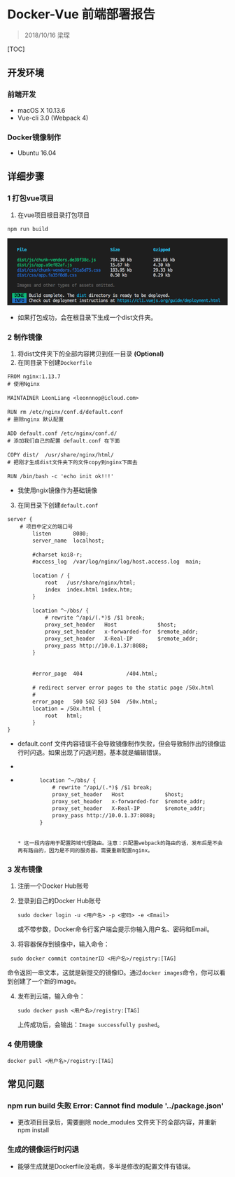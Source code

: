 # Docker-Vue 前端部署报告

> 2018/10/16 梁琛

[TOC]

## 开发环境

### 前端开发

* macOS X 10.13.6
* Vue-cli 3.0 (Webpack 4)

### Docker镜像制作

* Ubuntu 16.04

## 详细步骤

### 1 打包vue项目

1. 在vue项目根目录打包项目

```
npm run build
```

![image-20181016233945023](img/1.png)

* 如果打包成功，会在根目录下生成一个dist文件夹。

### 2 制作镜像

1. 将dist文件夹下的全部内容拷贝到任一目录 **(Optional)**
2. 在同目录下创建`Dockerfile`

```
FROM nginx:1.13.7
# 使用Nginx

MAINTAINER LeonLiang <leonnnop@icloud.com> 

RUN rm /etc/nginx/conf.d/default.conf 
# 删除nginx 默认配置

ADD default.conf /etc/nginx/conf.d/ 
# 添加我们自己的配置 default.conf 在下面

COPY dist/  /usr/share/nginx/html/  
# 把刚才生成dist文件夹下的文件copy到nginx下面去

RUN /bin/bash -c 'echo init ok!!!'
```

* 我使用ngix镜像作为基础镜像

3. 在同目录下创建`default.conf`

```
server {
    # 项目中定义的端口号
        listen       8080;
        server_name  localhost;
    
        #charset koi8-r;
        #access_log  /var/log/nginx/log/host.access.log  main;
    
        location / {
            root   /usr/share/nginx/html;
            index  index.html index.htm;
        }
    
        location ^~/bbs/ {        
            # rewrite ^/api/(.*)$ /$1 break;        
            proxy_set_header   Host             $host;        
            proxy_set_header   x-forwarded-for  $remote_addr;        
            proxy_set_header   X-Real-IP        $remote_addr;        
            proxy_pass http://10.0.1.37:8088;
        }
    
    
        #error_page  404              /404.html;
    
        # redirect server error pages to the static page /50x.html
        #
        error_page   500 502 503 504  /50x.html;
        location = /50x.html {
            root   html;
        }
}
```

* default.conf 文件内容错误不会导致镜像制作失败，但会导致制作出的镜像运行时闪退。如果出现了闪退问题，基本就是编辑错误。

* 

* ```
         location ^~/bbs/ {        
             # rewrite ^/api/(.*)$ /$1 break;        
             proxy_set_header   Host             $host;        
             proxy_set_header   x-forwarded-for  $remote_addr;        
             proxy_set_header   X-Real-IP        $remote_addr;        
             proxy_pass http://10.0.1.37:8088;
         }
     ```
  ```

  * 这一段内容用于配置跨域代理路由。注意：只配置webpack的路由的话，发布后是不会再有路由的，因为是不同的服务器。需要重新配置nginx。

### 3 发布镜像

1. 注册一个Docker Hub账号

2. 登录到自己的Docker Hub账号

   `sudo docker login -u <用户名> -p <密码> -e <Email>` 

   或不带参数，Docker命令行客户端会提示你输入用户名、密码和Email。

3. 将容器保存到镜像中，输入命令：

  ```
   sudo docker commit containerID <用户名>/registry:[TAG]
   ```

   命令返回一串文本，这就是新提交的镜像ID。通过`docker images`命令，你可以看到创建了一个新的image。

4. 发布到云端，输入命令：

   ```
   sudo docker push <用户名>/registry:[TAG]
   ```

   上传成功后，会输出：`Image successfully pushed`。

### 4 使用镜像

   ```
docker pull <用户名>/registry:[TAG]
```

## 常见问题

### npm run build 失败 Error: Cannot find module '../package.json' 

* 更改项目目录后，需要删除 node_modules 文件夹下的全部内容，并重新 npm install

### 生成的镜像运行时闪退

* 能够生成就是Dockerfile没毛病，多半是修改的配置文件有错误。


```